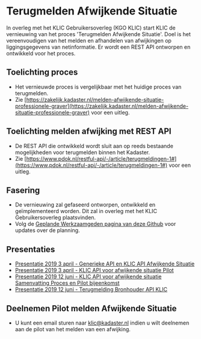 # Terugmelden Afwijkende Situatie

In overleg met het KLIC Gebruikersoverleg (KGO KLIC) start KLIC de vernieuwing van het proces 'Terugmelden Afwijkende Situatie'. Doel is het vereenvoudigen van het melden en afhandelen van afwijkingen op liggingsgegevens van netinformatie. Er wordt een REST API ontworpen en ontwikkeld voor het proces. 

## Toelichting proces 
- Het vernieuwde proces is vergelijkbaar met het huidige proces van terugmelden.
- Zie [https://zakelijk.kadaster.nl/melden-afwijkende-situatie-professionele-graver](https://zakelijk.kadaster.nl/melden-afwijkende-situatie-professionele-graver) voor een uitleg.

## Toelichting melden afwijking met REST API
- De REST API die ontwikkeld wordt sluit aan op reeds bestaande mogelijkheden voor terugmelden binnen het Kadaster. 
- Zie [https://www.pdok.nl/restful-api/-/article/terugmeldingen-1#](https://www.pdok.nl/restful-api/-/article/terugmeldingen-1#) voor een uitleg.

## Fasering
- De vernieuwing zal gefaseerd ontworpen, ontwikkeld en geïmplementeerd worden. Dit zal in overleg met het KLIC Gebruikersoverleg plaatsvinden. 
- Volg de [Geplande Werkzaamgeden pagina van deze Github](https://github.com/kadaster/klic-win/blob/master/KLIC%20-%20Geplande%20werkzaamheden.md) voor updates over de planning. 

## Presentaties
- [Presentatie 2019 3 april - Generieke API en KLIC API Afwijkende Situatie](2019%203%20april%20-%20Generieke%20API%20en%20KLIC%20API%20Afwijkende%20Situatie.pdf)
- [Presentatie 2019 3 april - KLIC API voor afwijkende situatie Pilot](2019%203%20april%20-%20KLIC%20API%20voor%20afwijkende%20situatie%20Pilot.pdf)
- [Presentatie 2019 12 juni - KLIC API voor afwijkende situatie Samenvatting Proces en Pilot bijeenkomst](2019%2012%20juni%20-%20KLIC%20API%20voor%20afwijkende%20situatie%20Samenvatting%20Proces%20en%20Pilot%20bijeenkomst.pdf)
- [Presentatie 2019 12 juni - Terugmelding Bronhouder API KLIC](2019%2012%20juni%20-%20Terugmelding%20Bronhouder%20API%20KLIC.pdf)

## Deelnemen Pilot melden Afwijkende Situatie
-  U kunt een email sturen naar klic@kadaster.nl indien u wilt deelnemen aan de pilot van het melden van een afwijking.

